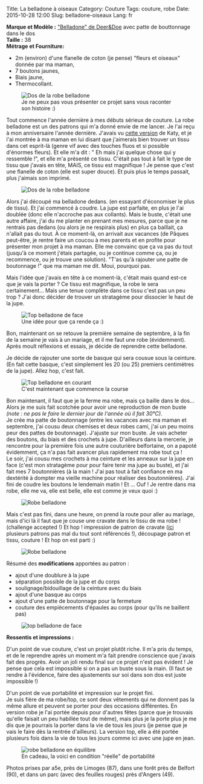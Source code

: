 Title: La belladone à oiseaux
Category: Couture
Tags: couture, robe
Date: 2015-10-28 12:00
Slug: belladone-oiseaux
Lang: fr

**Marque et Modèle :** ["Belladone" de Deer&Doe](http://boutique.deer-and-doe.fr/robe-belladone.html) avec patte de bouttonnage dans le dos<br>
**Taille :** 38 <br>
**Métrage et Fourniture:** <br>
- 2m (environ) d'une flanelle de coton (je pense) "fleurs et oiseaux" donnée par ma maman,<br>
- 7 boutons jaunes,<br>
- Biais jaune, <br>
- Thermocollant.<br>

<figure>
	<img src="images/belladone-rouge.JPG" alt="Dos de la robe belladone">
	<figcaption>Je ne peux pas vous présenter ce projet sans vous raconter son histoire :)</figcaption>
</figure>

Tout commence l'année dernière à mes débuts sérieux de couture. La robe belladone est un des patrons qui m'a donné envie de me lancer. 
Je l'ai reçu à mon anniversaire l'année dernière.
J'avais vu [cette version](http://katyandlaney.com/2013/10/14/iris-belladone/) de Katy, et je l'ai montrée à ma maman en lui disant que j'aimerais bien trouver un tissu dans cet esprit-là (genre vif avec des touches fluos et si possible d'énormes fleurs). Et elle m'a dit : " Eh mais j'ai quelque chose qui y ressemble !", et elle m'a présenté ce tissu. 
C'était pas tout à fait le type de tissu que j'avais en tête, MAIS, ce tissu est magnifique ! Je pense que c'est une flanelle de coton (elle est super douce). Et puis plus le temps passait, plus j'aimais son imprimé. 

<figure>
	<img src="images/belladone3.JPG" alt="Dos de la robe belladone">
</figure>

Alors j'ai découpé ma belladone dedans. (en essayant d'économiser le plus de tissu). 
Et j'ai commencé à coudre. La jupe est parfaite, en plus je l'ai doublée (donc elle n'accroche pas aux collants). 
Mais le buste, c'était une autre affaire, j'ai du me planter en prenant mes mesures, parce que je ne rentrais pas dedans (ou alors je ne respirais plus) en plus ça baillait, ça n'allait pas du tout. 
À ce moment-là, on arrivait aux vacances (de Pâques peut-être, je rentre faire un coucou à mes parents et en profite pour présenter mon projet à ma maman. Elle me convainc que ça va pas du tout (jusqu'à ce moment j'étais partagée, ou je continue comme ça, ou je recommence, ou je trouve une solution). "T'as qu'à rajouter une patte de boutonnage !" que ma maman me dit. Moui, pourquoi pas. 

Mais l'idée que j'avais en tête à ce moment-là, c'était mais quand est-ce que je vais la porter ? Ce tissu est magnifique, la robe le sera certainement... Mais une tenue complète dans ce tissu c'est pas un peu trop ? 
J'ai donc décider de trouver un stratagème pour dissocier le haut de la jupe. 

<figure>
	<img src="images/belladone-top-dos.JPG" alt="Top belladone de face">
	<figcaption>Une idée pour que ça rende ça :)</figcaption>
</figure>

Bon, maintenant on se retouve la première semaine de septembre, à la fin de la semaine je vais à un mariage, et il me faut une robe (évidemment). Après moult réflexions et essais, je décide de reprendre cette belladone. 

Je décide de rajouter une sorte de basque qui sera cousue sous la ceinture. (En fait cette basque, c'est simplement les 20 (ou 25) premiers centimètres de la jupe). 
Allez hop, c'est fait. 

<figure>
	<img src="images/belladone-course.JPG" alt="Top belladone en courant">
	<figcaption>C'est maintenant que commence la course</figcaption>
</figure>

Bon maintenant, il faut que je la ferme ma robe, mais ça baille dans le dos... Alors je me suis fait scotchée pour avoir une reproduction de mon buste *(note : ne pas le faire le dernier jour de l'année où il fait 30°C)*.<br>
Je crée ma patte de boutonnage (entre les vacances avec ma maman et septembre, j'ai cousu deux chemises et deux robes cami, j'ai un peu moins peur des pattes de boutonnage). J'ajuste sur mon buste.
Je vais acheter des boutons, du biais et des crochets à jupe. D'ailleurs dans la mercerie, je rencontre pour la première fois une autre couturière belfortaine, on a papoté évidemment, ça n'a pas fait avancer plus rapidement ma robe tout ça !<br>
Le soir, j'ai cousu mes crochets à ma ceinture et les anneaux sur la jupe en face (c'est mon stratagème pour pour faire tenir ma jupe au buste), et j'ai fait mes 7 boutonnières (à la main ! J'ai pas tout à fait confiance en ma dextérité à dompter ma vieille machine pour réaliser des boutonnières).
J'ai fini de coudre les boutons le lendemain matin ! Et ... Ouf ! Je rentre dans ma robe, elle me va, elle est belle, elle est comme je veux quoi :)

<figure>
	<img src="images/belladone2.JPG" alt="Robe belladone">
</figure>

Mais c'est pas fini, dans une heure, on prend la route pour aller au mariage, mais d'ici là il faut que je couse une cravate dans le tissu de ma robe ! (challenge accepted !) Et hop ! impression de patron de cravate ([ici](https://threadtheoryblog.wordpress.com/2015/06/12/silk-tie-sewing-tutorial/) plusieurs patrons pas mal du tout sont référencés !), découpage patron et tissu, couture ! Et hop on est parti :)

<figure>
	<img src="images/belladone1.JPG" alt="Robe belladone">
</figure>

Résumé des **modifications** apportées au patron : <br>
- ajout d'une doublure à la jupe<br>
- séparation possible de la jupe et du corps<br>
- soulignage/bidouillage de la ceinture avec du biais<br>
- ajout d'une basque au corps<br>
- ajout d'une patte de boutonnage pour la fermeture<br>
- couture des empiècements d'épaules au corps (pour qu'ils ne baillent pas)<br>

<figure>
	<img src="images/belladone-top-face.JPG" alt="top belladone de face">
</figure>

**Ressentis et impressions :**

D'un point de vue couture, c'est un projet plutôt riche. Il m'a pris du temps, et de le reprendre après un moment m'a fait prendre conscience que j'avais fait des progrès. 
Avoir un joli rendu final sur ce projet n'est pas évident ! Je pense que cela est impossible si on a pas un buste sous la main. (Il faut se rendre à l'évidence, faire des ajustements sur soi dans son dos est juste impossible !)

D'un point de vue portabilité et impression sur le projet fini.<br>
Je suis fière de ma robe/top, ce sont deux vêtements qui ne donnent pas la même allure et peuvent se porter pour des occasions différentes.
En version robe je l'ai portée depuis pour d'autres fêtes (parce que je trouvais qu'elle faisait un peu habillée tout de même), mais plus je la porte plus je me dis que je pourrais la porter dans la vie de tous les jours (je pense que je vais le faire dès la rentrée d'ailleurs). 
La version top, elle a été portée plusieurs fois dans la vie de tous les jours comme ici avec une jupe en jean. 

<figure>
	<img src="images/belladone-folle.JPG" alt="robe belladone en équilibre">
	<figcaption>En cadeau, la voici en condition "réelle" de portabilité</figcaption>
</figure>

Photos prises par a5e, près de Limoges (87), dans une forêt près de Belfort (90), et dans un parc (avec des feuilles rouges) près d'Angers (49).